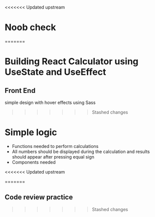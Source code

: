 <<<<<<< Updated upstream
# Noob check 

=======
# Building React Calculator using UseState and UseEffect

## Front End
 simple design with hover effects using Sass
>>>>>>> Stashed changes


# Simple logic 

- Functions needed to perform calculations
- All numbers should be displayed during the calculation and results should appear after pressing equal sign
- Components needed

<<<<<<< Updated upstream



=======
## Code review practice 
>>>>>>> Stashed changes
